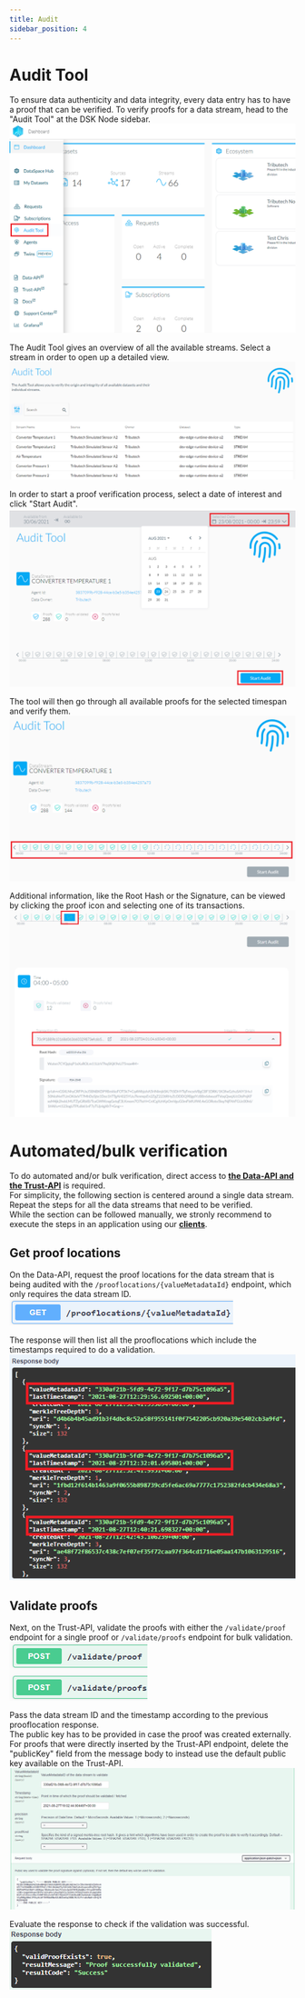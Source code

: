 ```yaml
---
title: Audit
sidebar_position: 4
---
```


# Audit Tool

To ensure data authenticity and data integrity, every data entry has to have a proof that can be verified. To verify proofs for a data stream, head to the "Audit Tool" at the DSK Node sidebar.
![Audit tool sidebar](assets/audit_sidebar.png)

The Audit Tool gives an overview of all the available streams. Select a stream in order to open up a detailed view.
![Audit overview](assets/audit_stream_overview.png)

In order to start a proof verification process, select a date of interest and click "Start Audit".
![Audit stream view](assets/audit_stream_view.png)

The tool will then go through all available proofs for the selected timespan and verify them.
![Audit verification process](assets/audit_verification_process.png)

Additional information, like the Root Hash or the Signature, can be viewed by clicking the proof icon and selecting one of its transactions.
![Audit verification details](assets/audit_verification_details.png)

# Automated/bulk verification

To do automated and/or bulk verification, direct access to [**the Data-API and the Trust-API**](./api.md) is required.  
For simplicity, the following section is centered around a single data stream. Repeat the steps for all the data streams that need to be verified.  
While the section can be followed manually, we stronly recommend to execute the steps in an application using our [**clients**](https://github.com/tributech-solutions/tributech-dsk-api-clients).

## Get proof locations

On the Data-API, request the proof locations for the data stream that is being audited with the `/prooflocations/{valueMetadataId}` endpoint, which only requires the data stream ID.  
![Prooflocations](assets/audit_prooflocation.png)

The response will then list all the prooflocations which include the timestamps required to do a validation.  
![Prooflocations response](assets/audit_prooflocation_response.png)

## Validate proofs

Next, on the Trust-API, validate the proofs with either the `/validate/proof` endpoint for a single proof or `/validate/proofs` endpoint for bulk validation.  
![Validate proofs](assets/audit_validate_proofs.png)

Pass the data stream ID and the timestamp according to the previous prooflocation response.  
The public key has to be provided in case the proof was created externally. For proofs that were directly inserted by the Trust-API endpoint, delete the "publicKey" field from the message body to instead use the default public key available on the Trust-API.
![Validation input](assets/audit_validation_input.png)

Evaluate the response to check if the validation was successful.  
![Validation response](assets/audit_validation_response.png)
